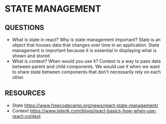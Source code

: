 # STATE MANAGEMENT

## QUESTIONS

- What is state in react? Why is state management important?
  State is an object that houses data that changes over time in an application. State management is important because it is essential in displaying what is shown and stored
- What is context? When would you use it?
  Context is a way to pass data between parent and child components. We would use it when we want to share state between components that don't necessarily rely on each other.

## RESOURCES

- State
  https://www.freecodecamp.org/news/react-state-management/
- Context
  https://www.telerik.com/blogs/react-basics-how-when-use-react-context
